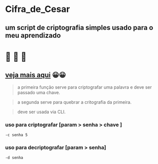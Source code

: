 # Cifra_de_Cesar

## um script de criptografia simples usado para o meu aprendizado
# 📜  📜  📜
## [veja mais aqui](https://pt.wikipedia.org/wiki/Cifra_de_C%C3%A9sar) 😀😀

> a primeira função serve para criptografar uma palavra e deve ser passado uma chave.

> a segunda serve para quebrar a critografia da primeira.

> deve ser usada via CLI.

### __uso para criptografar__ [param > senha > chave ]
```
-c senha 5
```
### __uso para decriptografar__ [param > senha]
`
-d senha
`

